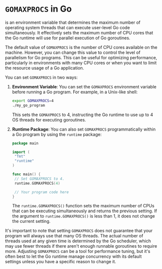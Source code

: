 # `GOMAXPROCS` in Go
is an environment variable that determines the maximum number of operating system threads that can execute user-level Go code simultaneously. It effectively sets the maximum number of CPU cores that the Go runtime will use for parallel execution of Go goroutines.

The default value of `GOMAXPROCS` is the number of CPU cores available on the machine. However, you can change this value to control the level of parallelism for Go programs. This can be useful for optimizing performance, particularly in environments with many CPU cores or when you want to limit the resource usage of a Go application.

You can set `GOMAXPROCS` in two ways:

1. **Environment Variable**: You can set the `GOMAXPROCS` environment variable before running a Go program. For example, in a Unix-like shell:

   ```sh
   export GOMAXPROCS=4
   ./my_go_program
   ```

   This sets the `GOMAXPROCS` to 4, instructing the Go runtime to use up to 4 OS threads for executing goroutines.

2. **Runtime Package**: You can also set `GOMAXPROCS` programmatically within a Go program by using the `runtime` package:

   ```go
   package main

   import (
   	"fmt"
   	"runtime"
   )

   func main() {
   	// Set GOMAXPROCS to 4.
   	runtime.GOMAXPROCS(4)

   	// Your program code here
   }
   ```

   The `runtime.GOMAXPROCS()` function sets the maximum number of CPUs that can be executing simultaneously and returns the previous setting. If the argument to `runtime.GOMAXPROCS()` is less than 1, it does not change the current setting.

It's important to note that setting `GOMAXPROCS` does not guarantee that your program will always use that many OS threads. The actual number of threads used at any given time is determined by the Go scheduler, which may use fewer threads if there aren't enough runnable goroutines to require more. Adjusting `GOMAXPROCS` can be a tool for performance tuning, but it's often best to let the Go runtime manage concurrency with its default settings unless you have a specific reason to change it.